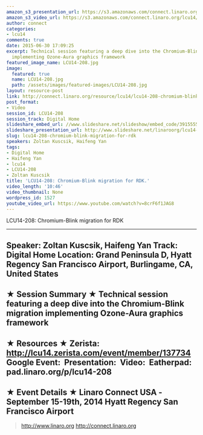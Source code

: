 ```yaml
---
amazon_s3_presentation_url: https://s3.amazonaws.com/connect.linaro.org/hkg15/Videos/09-16-Tuesday/LCU14-208.pdf
amazon_s3_video_url: https://s3.amazonaws.com/connect.linaro.org/lcu14/videos/09-16-Tuesday/LCU14-208-+Chromium-Blink+migration+for+RDK.mp4
author: connect
categories:
- lcu14
comments: true
date: 2015-06-30 17:09:25
excerpt: Technical session featuring a deep dive into the Chromium-Blink migration
  implementing Ozone-Aura graphics framework
featured_image_name: LCU14-208.jpg
image:
  featured: true
  name: LCU14-208.jpg
  path: /assets/images/featured-images/LCU14-208.jpg
layout: resource-post
link: http://connect.linaro.org/resource/lcu14/lcu14-208-chromium-blink-migration-for-rdk/
post_format:
- Video
session_id: LCU14-208
session_track: Digital Home
slideshare_embed_url: //www.slideshare.net/slideshow/embed_code/39155555
slideshare_presentation_url: http://www.slideshare.net/linaroorg/lcu14-208-chromiumblink-migration-for-rdk-39155555
slug: lcu14-208-chromium-blink-migration-for-rdk
speakers: Zoltan Kuscsik, Haifeng Yan
tags:
- Digital Home
- Haifeng Yan
- lcu14
- LCU14-208
- Zoltan Kuscsik
title: 'LCU14-208: Chromium-Blink migration for RDK.'
video_length: '10:46'
video_thumbnail: None
wordpress_id: 1527
youtube_video_url: https://www.youtube.com/watch?v=8crF6f1JAG8
---
```


LCU14-208: Chromium-Blink migration for RDK

---------------------------------------------------

Speaker: Zoltan Kuscsik, Haifeng Yan
Track: Digital Home
Location: Grand Peninsula D, Hyatt Regency San Francisco Airport, Burlingame, CA, United States
---------------------------------------------------

★ Session Summary ★
Technical session featuring a deep dive into the Chromium-Blink migration implementing Ozone-Aura graphics framework 
---------------------------------------------------

★ Resources ★
Zerista: http://lcu14.zerista.com/event/member/137734
Google Event: 
Presentation: 
Video: 
Eatherpad: pad.linaro.org/p/lcu14-208
---------------------------------------------------

★ Event Details ★
Linaro Connect USA -   
September 15-19th, 2014
Hyatt Regency San Francisco Airport
---------------------------------------------------

> http://www.linaro.org
> http://connect.linaro.org